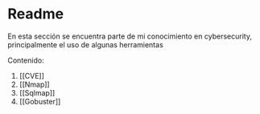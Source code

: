 # Readme


En esta sección se encuentra parte de mi conocimiento en cybersecurity, principalmente el uso de algunas herramientas

Contenido:
1. [[CVE]]
2. [[Nmap]]
3. [[Sqlmap]]
4. [[Gobuster]]

